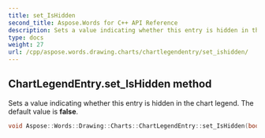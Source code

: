 ```yaml
---
title: set_IsHidden
second_title: Aspose.Words for C++ API Reference
description: Sets a value indicating whether this entry is hidden in the chart legend. The default value is false. 
type: docs
weight: 27
url: /cpp/aspose.words.drawing.charts/chartlegendentry/set_ishidden/
---
```

## ChartLegendEntry.set_IsHidden method


Sets a value indicating whether this entry is hidden in the chart legend. The default value is **false**.

```cpp
void Aspose::Words::Drawing::Charts::ChartLegendEntry::set_IsHidden(bool value)
```

